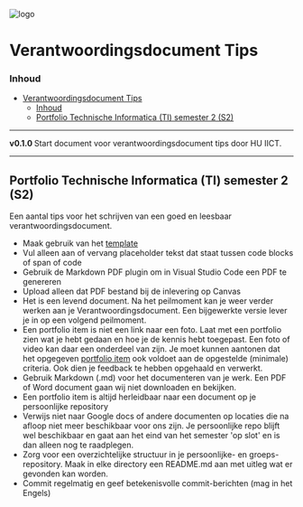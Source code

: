 ![logo](https://www.hu.nl/-/media/hu/afbeeldingen/algemeen/hu-logo.ashx) [](logo-id)

# Verantwoordingsdocument Tips[](title-id)

### Inhoud[](toc-id)

- [Verantwoordingsdocument Tips](#verantwoordingsdocument-tips)
    - [Inhoud](#inhoud)
  - [Portfolio Technische Informatica (TI) semester 2 (S2)](#portfolio-technische-informatica-ti-semester-2-s2)

---

**v0.1.0 [](version-id)** Start document voor verantwoordingsdocument tips door HU IICT[](author-id).

---

## Portfolio Technische Informatica (TI) semester 2 (S2)

Een aantal tips voor het schrijven van een goed en leesbaar verantwoordingsdocument. 

- Maak gebruik van het [template](./Verantwoordingsdocument_TI_S2.md)
- Vul alleen aan of vervang placeholder tekst dat staat tussen code blocks of span of code
- Gebruik de Markdown PDF plugin om in Visual Studio Code een PDF te genereren
- Upload alleen dat PDF bestand bij de inlevering op Canvas
- Het is een levend document. Na het peilmoment kan je weer verder werken aan je Verantwoordingsdocument. Een bijgewerkte versie lever je in op een volgend peilmoment.
- Een portfolio item is niet een link naar een foto. Laat met een portfolio zien wat je hebt gedaan en hoe je de kennis hebt toegepast. Een foto of video kan daar een onderdeel van zijn. Je moet kunnen aantonen dat het opgegeven [portfolio item](./Portfolio-items.md) ook voldoet aan de opgestelde (minimale) criteria. Ook dien je feedback te hebben opgehaald en verwerkt.
- Gebruik Markdown (.md) voor het documenteren van je werk. Een PDF of Word document gaan wij niet downloaden en bekijken.
- Een portfolio item is altijd herleidbaar naar een document op je persoonlijke repository
- Verwijs niet naar Google docs of andere documenten op locaties die na afloop niet meer beschikbaar voor ons zijn. Je persoonlijke repo blijft wel beschikbaar en gaat aan het eind van het semester 'op slot' en is dan alleen nog te raadplegen.
- Zorg voor een overzichtelijke structuur in je persoonlijke- en groeps-repository. Maak in elke directory een README.md aan met uitleg wat er gevonden kan worden.
- Commit regelmatig en geef betekenisvolle commit-berichten (mag in het Engels)